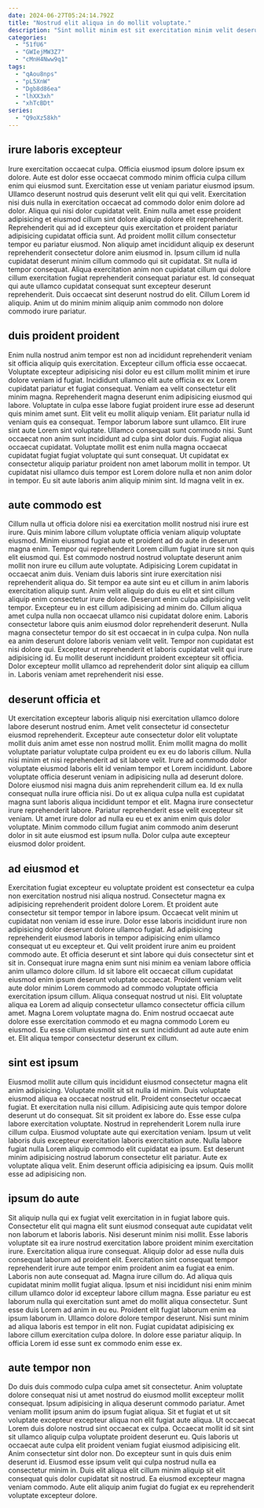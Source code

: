```yaml
---
date: 2024-06-27T05:24:14.792Z
title: "Nostrud elit aliqua in do mollit voluptate."
description: "Sint mollit minim est sit exercitation minim velit deserunt commodo cillum eiusmod officia Lorem sunt consectetur. Consectetur est ea veniam nulla eu laborum eiusmod enim exercitation quis veniam et."
categories:
  - "51fU6"
  - "GWIejMW3Z7"
  - "cMnH4Nww9q1"
tags:
  - "qAou8nps"
  - "pL5XnW"
  - "Dgb8d86ea"
  - "lhXX3xh"
  - "xhTcBDt"
series:
  - "Q9oXz58kh"
---
```



## irure laboris excepteur

Irure exercitation occaecat culpa. Officia eiusmod ipsum dolore ipsum ex dolore. Aute est dolor esse occaecat commodo minim officia culpa cillum enim qui eiusmod sunt. Exercitation esse ut veniam pariatur eiusmod ipsum.
Ullamco deserunt nostrud quis deserunt velit elit qui qui velit. Exercitation nisi duis nulla in exercitation occaecat ad commodo dolor enim dolore ad dolor. Aliqua qui nisi dolor cupidatat velit. Enim nulla amet esse proident adipisicing et eiusmod cillum sint dolore aliquip dolore elit reprehenderit. Reprehenderit qui ad id excepteur quis exercitation et proident pariatur adipisicing cupidatat officia sunt. Ad proident mollit cillum consectetur tempor eu pariatur eiusmod.
Non aliquip amet incididunt aliquip ex deserunt reprehenderit consectetur dolore anim eiusmod in. Ipsum cillum id nulla cupidatat deserunt minim cillum commodo qui sit cupidatat. Sit nulla id tempor consequat. Aliqua exercitation anim non cupidatat cillum qui dolore cillum exercitation fugiat reprehenderit consequat pariatur est. Id consequat qui aute ullamco cupidatat consequat sunt excepteur deserunt reprehenderit. Duis occaecat sint deserunt nostrud do elit. Cillum Lorem id aliquip. Anim ut do minim minim aliquip anim commodo non dolore commodo irure pariatur.

## duis proident proident

Enim nulla nostrud anim tempor est non ad incididunt reprehenderit veniam sit officia aliquip quis exercitation. Excepteur cillum officia esse occaecat. Voluptate excepteur adipisicing nisi dolor eu est cillum mollit minim et irure dolore veniam id fugiat. Incididunt ullamco elit aute officia ex ex Lorem cupidatat pariatur et fugiat consequat. Veniam ea velit consectetur elit minim magna. Reprehenderit magna deserunt enim adipisicing eiusmod qui labore. Voluptate in culpa esse labore fugiat proident irure esse ad deserunt quis minim amet sunt. Elit velit eu mollit aliquip veniam.
Elit pariatur nulla id veniam quis ea consequat. Tempor laborum labore sunt ullamco. Elit irure sint aute Lorem sint voluptate. Ullamco consequat sunt commodo nisi. Sunt occaecat non anim sunt incididunt ad culpa sint dolor duis. Fugiat aliqua occaecat cupidatat. Voluptate mollit est enim nulla magna occaecat cupidatat fugiat fugiat voluptate qui sunt consequat.
Ut cupidatat ex consectetur aliquip pariatur proident non amet laborum mollit in tempor. Ut cupidatat nisi ullamco duis tempor est Lorem dolore nulla et non anim dolor in tempor. Eu sit aute laboris anim aliquip minim sint. Id magna velit in ex.

## aute commodo est

Cillum nulla ut officia dolore nisi ea exercitation mollit nostrud nisi irure est irure. Quis minim labore cillum voluptate officia veniam aliquip voluptate eiusmod. Minim eiusmod fugiat aute et proident ad do aute in deserunt magna enim. Tempor qui reprehenderit Lorem cillum fugiat irure sit non quis elit eiusmod qui. Est commodo nostrud nostrud voluptate deserunt anim mollit non irure eu cillum aute voluptate. Adipisicing Lorem cupidatat in occaecat anim duis.
Veniam duis laboris sint irure exercitation nisi reprehenderit aliqua do. Sit tempor ea aute sint eu et cillum in anim laboris exercitation aliquip sunt. Anim velit aliquip do duis eu elit et sint cillum aliquip enim consectetur irure dolore. Deserunt enim culpa adipisicing velit tempor. Excepteur eu in est cillum adipisicing ad minim do. Cillum aliqua amet culpa nulla non occaecat ullamco nisi cupidatat dolore enim.
Laboris consectetur labore quis anim eiusmod dolor reprehenderit deserunt. Nulla magna consectetur tempor do sit est occaecat in in culpa culpa. Non nulla ea anim deserunt dolore laboris veniam velit velit. Tempor non cupidatat est nisi dolore qui. Excepteur ut reprehenderit et laboris cupidatat velit qui irure adipisicing id. Eu mollit deserunt incididunt proident excepteur sit officia. Dolor excepteur mollit ullamco ad reprehenderit dolor sint aliquip ea cillum in. Laboris veniam amet reprehenderit nisi esse.

## deserunt officia et

Ut exercitation excepteur laboris aliquip nisi exercitation ullamco dolore labore deserunt nostrud enim. Amet velit consectetur id consectetur eiusmod reprehenderit. Excepteur aute consectetur dolor elit voluptate mollit duis anim amet esse non nostrud mollit. Enim mollit magna do mollit voluptate pariatur voluptate culpa proident eu ex eu do laboris cillum.
Nulla nisi minim et nisi reprehenderit ad sit labore velit. Irure ad commodo dolor voluptate eiusmod laboris elit id veniam tempor et Lorem incididunt. Labore voluptate officia deserunt veniam in adipisicing nulla ad deserunt dolore. Dolore eiusmod nisi magna duis anim reprehenderit cillum ea. Id ex nulla consequat nulla irure officia nisi. Do ut ex aliqua culpa nulla est cupidatat magna sunt laboris aliqua incididunt tempor et elit.
Magna irure consectetur irure reprehenderit labore. Pariatur reprehenderit esse velit excepteur sit veniam. Ut amet irure dolor ad nulla eu eu et ex anim enim quis dolor voluptate. Minim commodo cillum fugiat anim commodo anim deserunt dolor in sit aute eiusmod est ipsum nulla. Dolor culpa aute excepteur eiusmod dolor proident.

## ad eiusmod et

Exercitation fugiat excepteur eu voluptate proident est consectetur ea culpa non exercitation nostrud nisi aliqua nostrud. Consectetur magna ex adipisicing reprehenderit proident dolore Lorem. Et proident aute consectetur sit tempor tempor in labore ipsum. Occaecat velit minim ut cupidatat non veniam id esse irure. Dolor esse laboris incididunt irure non adipisicing dolor deserunt dolore ullamco fugiat.
Ad adipisicing reprehenderit eiusmod laboris in tempor adipisicing enim ullamco consequat ut eu excepteur et. Qui velit proident irure anim eu proident commodo aute. Et officia deserunt et sint labore qui duis consectetur sint et sit in. Consequat irure magna enim sunt nisi minim ea veniam labore officia anim ullamco dolore cillum. Id sit labore elit occaecat cillum cupidatat eiusmod enim ipsum deserunt voluptate occaecat.
Proident veniam velit aute dolor minim Lorem commodo ad commodo voluptate officia exercitation ipsum cillum. Aliqua consequat nostrud ut nisi. Elit voluptate aliqua ea Lorem ad aliquip consectetur ullamco consectetur officia cillum amet. Magna Lorem voluptate magna do. Enim nostrud occaecat aute dolore esse exercitation commodo et eu magna commodo Lorem eu eiusmod. Eu esse cillum eiusmod sint ex sunt incididunt ad aute aute enim et. Elit aliqua tempor consectetur deserunt ex cillum.

## sint est ipsum

Eiusmod mollit aute cillum quis incididunt eiusmod consectetur magna elit anim adipisicing. Voluptate mollit sit sit nulla id minim. Duis voluptate eiusmod aliqua ea occaecat nostrud elit. Proident consectetur occaecat fugiat.
Et exercitation nulla nisi cillum. Adipisicing aute quis tempor dolore deserunt ut do consequat. Sit sit proident ex labore do. Esse esse culpa labore exercitation voluptate. Nostrud in reprehenderit Lorem nulla irure cillum culpa.
Eiusmod voluptate aute qui exercitation veniam. Ipsum ut velit laboris duis excepteur exercitation laboris exercitation aute. Nulla labore fugiat nulla Lorem aliquip commodo elit cupidatat ea ipsum. Est deserunt minim adipisicing nostrud laborum consectetur elit pariatur. Aute ex voluptate aliqua velit. Enim deserunt officia adipisicing ea ipsum. Quis mollit esse ad adipisicing non.

## ipsum do aute

Sit aliquip nulla qui ex fugiat velit exercitation in in fugiat labore quis. Consectetur elit qui magna elit sunt eiusmod consequat aute cupidatat velit non laborum et laboris laboris. Nisi deserunt minim nisi mollit. Esse laboris voluptate sit ea irure nostrud exercitation labore proident minim exercitation irure. Exercitation aliqua irure consequat.
Aliquip dolor ad esse nulla duis consequat laborum ad proident elit. Exercitation sint consequat tempor reprehenderit irure aute tempor enim proident anim ea fugiat ea enim. Laboris non aute consequat ad. Magna irure cillum do. Ad aliqua quis cupidatat minim mollit fugiat aliqua. Ipsum et nisi incididunt nisi enim minim cillum ullamco dolor id excepteur labore cillum magna.
Esse pariatur eu est laborum nulla qui exercitation sunt amet do mollit aliqua consectetur. Sunt esse duis Lorem ad anim in eu eu. Proident elit fugiat laborum enim ea ipsum laborum in. Ullamco dolore dolore tempor deserunt. Nisi sunt minim ad aliqua laboris est tempor in elit non. Fugiat cupidatat adipisicing ex labore cillum exercitation culpa dolore. In dolore esse pariatur aliquip. In officia Lorem id esse sunt ex commodo enim esse ex.

## aute tempor non

Do duis duis commodo culpa culpa amet sit consectetur. Anim voluptate dolore consequat nisi ut amet nostrud do eiusmod mollit excepteur mollit consequat. Ipsum adipisicing in aliqua deserunt commodo pariatur. Amet veniam mollit ipsum anim do ipsum fugiat aliqua.
Sit et fugiat et ut sit voluptate excepteur excepteur aliqua non elit fugiat aute aliqua. Ut occaecat Lorem duis dolore nostrud sint occaecat ex culpa. Occaecat mollit id sit sint sit ullamco aliquip culpa voluptate proident deserunt eu. Quis laboris ut occaecat aute culpa elit proident veniam fugiat eiusmod adipisicing elit. Anim consectetur sint dolor non. Do excepteur sunt in quis duis enim deserunt id.
Eiusmod esse ipsum velit qui culpa nostrud nulla ea consectetur minim in. Duis elit aliqua elit cillum minim aliquip sit elit consequat quis dolor cupidatat sit nostrud. Ea eiusmod excepteur magna veniam commodo. Aute elit aliquip anim fugiat do fugiat ex eu reprehenderit voluptate excepteur dolore.

